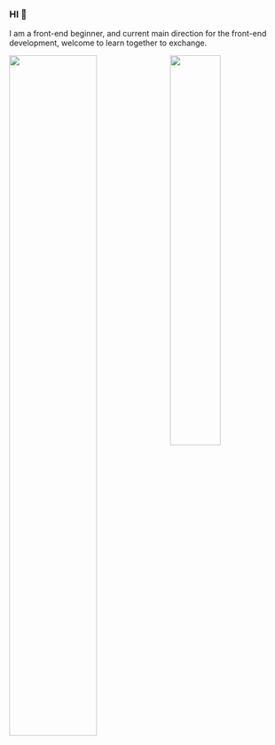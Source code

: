 ### HI 🥳

I am a front-end beginner, and current main direction for the front-end development, welcome to learn together to exchange.

<img align="left" width="56%" src="https://liting-ghreadme.vercel.app/api?username=liting-yes&count_private=true&show_icons=true&theme=calm" />
<img align="right" width="42.4%" src="https://liting-ghreadme.vercel.app/api/top-langs/?username=liting-yes&theme=calm&layout=compact" />

